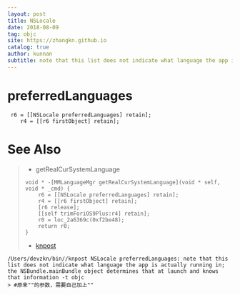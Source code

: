 ```yaml
---
layout: post
title: NSLocale
date: 2018-08-09
tag: objc
site: https://zhangkn.github.io
catalog: true
author: kunnan
subtitle: note that this list does not indicate what language the app is actually running in; the NSBundle.mainBundle object determines that at launch and knows that information
---
```




# preferredLanguages



```
 r6 = [[NSLocale preferredLanguages] retain];
    r4 = [[r6 firstObject] retain];
```



# See Also 

>* getRealCurSystemLanguage
>
>  
>
>  ```
>  void * -[MMLanguageMgr getRealCurSystemLanguage](void * self, void * _cmd) {
>      r6 = [[NSLocale preferredLanguages] retain];
>      r4 = [[r6 firstObject] retain];
>      [r6 release];
>      [[self trimForiOS9Plus:r4] retain];
>      r0 = loc_2a6369c(0xf2be48);
>      return r0;
>  }
>  ```
>
>  
>
>* [knpost](https://github.com/zhangkn/KNBin/blob/master/knpost) 
>
```
/Users/devzkn/bin//knpost NSLocale preferredLanguages: note that this list does not indicate what language the app is actually running in; the NSBundle.mainBundle object determines that at launch and knows that information -t objc
> #原来""的参数，需要自己加上""
```

